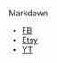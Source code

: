 Markdown

-   [FB](https://www.facebook.com)
-   [Etsy](https://www.etsy.com)
-   [YT](https://www.youtube.com)
